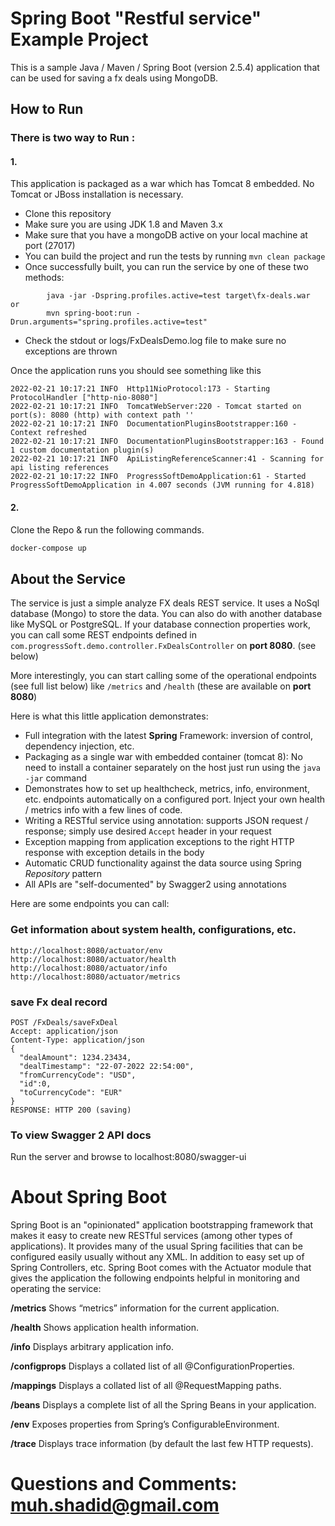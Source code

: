# Spring Boot "Restful service" Example Project

This is a sample Java / Maven / Spring Boot (version 2.5.4) application that can be used for saving a fx deals using MongoDB.

## How to Run 
### There is two way to Run :
#### 1.
This application is packaged as a war which has Tomcat 8 embedded. No Tomcat or JBoss installation is necessary. 

* Clone this repository 
* Make sure you are using JDK 1.8 and Maven 3.x
* Make sure that you have a mongoDB active on your local machine at port (27017)
* You can build the project and run the tests by running ```mvn clean package```
* Once successfully built, you can run the service by one of these two methods:
```
        java -jar -Dspring.profiles.active=test target\fx-deals.war
or
        mvn spring-boot:run -Drun.arguments="spring.profiles.active=test"
```
* Check the stdout or logs/FxDealsDemo.log file to make sure no exceptions are thrown

Once the application runs you should see something like this

```
2022-02-21 10:17:21 INFO  Http11NioProtocol:173 - Starting ProtocolHandler ["http-nio-8080"]
2022-02-21 10:17:21 INFO  TomcatWebServer:220 - Tomcat started on port(s): 8080 (http) with context path ''
2022-02-21 10:17:21 INFO  DocumentationPluginsBootstrapper:160 - Context refreshed
2022-02-21 10:17:21 INFO  DocumentationPluginsBootstrapper:163 - Found 1 custom documentation plugin(s)
2022-02-21 10:17:21 INFO  ApiListingReferenceScanner:41 - Scanning for api listing references
2022-02-21 10:17:22 INFO  ProgressSoftDemoApplication:61 - Started ProgressSoftDemoApplication in 4.007 seconds (JVM running for 4.818)
```
#### 2.
Clone the Repo & run the following commands.

```bash
docker-compose up
```
## About the Service

The service is just a simple analyze FX deals REST service. It uses a NoSql database (Mongo) to store the data. You can also do with another database like MySQL or PostgreSQL. If your database connection properties work, you can call some REST endpoints defined in ```com.progressSoft.demo.controller.FxDealsController``` on **port 8080**. (see below)

More interestingly, you can start calling some of the operational endpoints (see full list below) like ```/metrics``` and ```/health``` (these are available on **port 8080**)

 
Here is what this little application demonstrates: 

* Full integration with the latest **Spring** Framework: inversion of control, dependency injection, etc.
* Packaging as a single war with embedded container (tomcat 8): No need to install a container separately on the host just run using the ``java -jar`` command
* Demonstrates how to set up healthcheck, metrics, info, environment, etc. endpoints automatically on a configured port. Inject your own health / metrics info with a few lines of code.
* Writing a RESTful service using annotation: supports  JSON request / response; simply use desired ``Accept`` header in your request
* Exception mapping from application exceptions to the right HTTP response with exception details in the body
* Automatic CRUD functionality against the data source using Spring *Repository* pattern
* All APIs are "self-documented" by Swagger2 using annotations 

Here are some endpoints you can call:

### Get information about system health, configurations, etc.

```
http://localhost:8080/actuator/env
http://localhost:8080/actuator/health
http://localhost:8080/actuator/info
http://localhost:8080/actuator/metrics
```

### save Fx deal record

```
POST /FxDeals/saveFxDeal
Accept: application/json
Content-Type: application/json
{
  "dealAmount": 1234.23434,
  "dealTimestamp": "22-07-2022 22:54:00",
  "fromCurrencyCode": "USD",
  "id":0,
  "toCurrencyCode": "EUR"
}
RESPONSE: HTTP 200 (saving)
```

### To view Swagger 2 API docs

Run the server and browse to localhost:8080/swagger-ui

# About Spring Boot

Spring Boot is an "opinionated" application bootstrapping framework that makes it easy to create new RESTful services (among other types of applications). It provides many of the usual Spring facilities that can be configured easily usually without any XML. In addition to easy set up of Spring Controllers, etc. Spring Boot comes with the Actuator module that gives the application the following endpoints helpful in monitoring and operating the service:

**/metrics** Shows “metrics” information for the current application.

**/health** Shows application health information.

**/info** Displays arbitrary application info.

**/configprops** Displays a collated list of all @ConfigurationProperties.

**/mappings** Displays a collated list of all @RequestMapping paths.

**/beans** Displays a complete list of all the Spring Beans in your application.

**/env** Exposes properties from Spring’s ConfigurableEnvironment.

**/trace** Displays trace information (by default the last few HTTP requests).


# Questions and Comments: muh.shadid@gmail.com